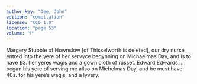 ```yaml
---
author_key: "Dee, John"
edition: "compilation"
license: "CC0 1.0"
location: "page 53"
volume: "Ⅰ"
---
```

Margery Stubble of Hownslow [of Thisselworth is deleted], our dry nurse,
entred into the yere of her servyce begynning on Michaelmas Day, and is to have
£3. her yeres wagis and a gown cloth of russet. Edward Edwards … began his yere
of serving me allso on Michelmas Day, and he must have 40s. for his yere’s
wagis, and a lyvery.
